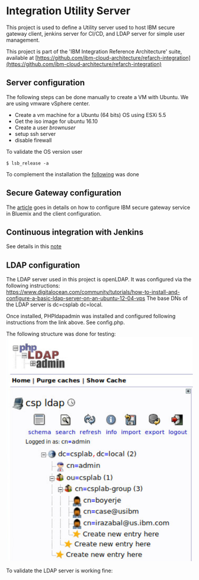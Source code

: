 # Integration Utility Server
This project is used to define a Utility server used to host IBM secure gateway client, jenkins server for CI/CD, and LDAP server for simple user management.

This project is part of the 'IBM Integration Reference Architecture' suite, available at [https://github.com/ibm-cloud-architecture/refarch-integration](https://github.com/ibm-cloud-architecture/refarch-integration)

## Server configuration
The following steps can be done manually to create a VM with Ubuntu. We are using vmware vSphere center.
* Create a vm machine for a Ubuntu (64 bits) OS using ESXi 5.5
* Get the iso image for ubuntu 16.10
* Create a user *brownuser*
* setup ssh server
* disable firewall

To validate the OS version user
```
$ lsb_release -a
```
To complement the installation the [following](docs/sg_install_linux_client.md) was done
## Secure Gateway configuration
The [article](docs/ConfigureSecureGateway.md) goes in details on how to configure IBM secure gateway service in Bluemix and the client configuration.

## Continuous integration with Jenkins
See details in this [note](docs/cicd.md)

## LDAP configuration
The LDAP server used in this project is openLDAP. It was configured via the following instructions:
https://www.digitalocean.com/community/tutorials/how-to-install-and-configure-a-basic-ldap-server-on-an-ubuntu-12-04-vps
The base DNs of the LDAP server is dc=csplab dc=local.

Once installed, PHPldapadmin was installed and configured following instructions from the link above. See config.php.

The following structure was done for testing:
![](docs/csplab.png)

To validate the LDAP server is working fine:
